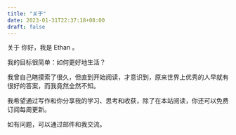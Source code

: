 ```yaml
---
title: "关于"
date: 2023-01-31T22:37:18+08:00
draft: false
---
```


关于
你好，我是 Ethan 。

我的目标很简单：如何更好地生活？

我曾自己瞎摸索了很久，但直到开始阅读，才意识到，原来世界上优秀的人早就有很好的答案，而我竟然全然不知。

我希望通过写作和你分享我的学习、思考和收获，除了在本站阅读，你还可以免费订阅每周更新。

如有问题，可以通过邮件和我交流。
